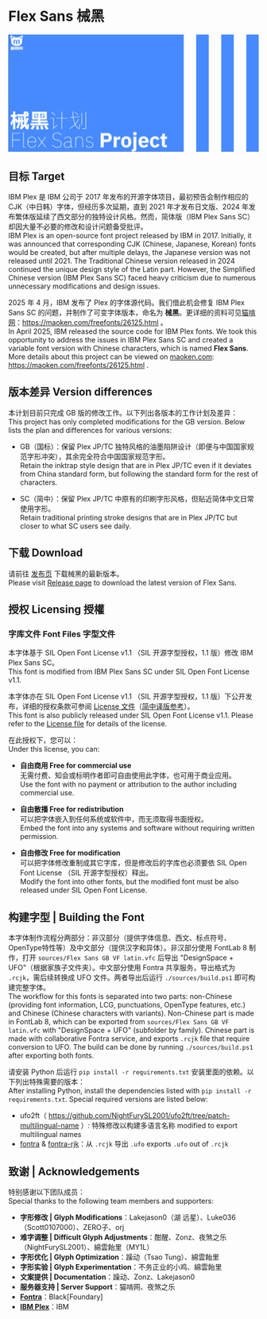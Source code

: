 # Flex Sans 械黑

![Banner image 横幅](./documentation/display.gif)

## 目标 Target

IBM Plex 是 IBM 公司于 2017 年发布的开源字体项目，最初预告会制作相应的 CJK（中日韩）字体，但经历多次延期，直到 2021 年才发布日文版、2024 年发布繁体版延续了西文部分的独特设计风格。然而，简体版（IBM Plex Sans SC）却因大量不必要的修改和设计问题备受批评。   
IBM Plex is an open-source font project released by IBM in 2017. Initially, it was announced that corresponding CJK (Chinese, Japanese, Korean) fonts would be created, but after multiple delays, the Japanese version was not released until 2021. The Traditional Chinese version released in 2024 continued the unique design style of the Latin part. However, the Simplified Chinese version (IBM Plex Sans SC) faced heavy criticism due to numerous unnecessary modifications and design issues. 

2025 年 4 月，IBM 发布了 Plex 的字体源代码。我们借此机会修复 IBM Plex Sans SC 的问题，并制作了可变字体版本，命名为 **械黑**。更详细的资料可见[猫啃网](https://maoken.com/freefonts/26125.html)：https://maoken.com/freefonts/26125.html 。  
In April 2025, IBM released the source code for IBM Plex fonts. We took this opportunity to address the issues in IBM Plex Sans SC and created a variable font version with Chinese characters, which is named **Flex Sans**. More details about this project can be viewed on [maoken.com](https://maoken.com/freefonts/26125.html): https://maoken.com/freefonts/26125.html .

## 版本差异 Version differences

本计划目前只完成 GB 版的修改工作。以下列出各版本的工作计划及差异：  
This project has only completed modifications for the GB version. Below lists the plan and differences for various versions:

* GB（国标）：保留 Plex JP/TC 独特风格的油墨陷阱设计（即便与中国国家规范字形冲突），其余完全符合中国国家规范字形。  
  Retain the inktrap style design that are in Plex JP/TC even if it deviates from China standard form, but following the standard form for the rest of characters.

* SC（简中）：保留 Plex JP/TC 中原有的印刷字形风格，但贴近简体中文日常使用字形。  
  Retain traditional printing stroke designs that are in Plex JP/TC but closer to what SC users see daily.

## 下载 Download

请前往 [发布页](https://github.com/maoken-fonts/flex-sans/releases) 下载械黑的最新版本。  
Please visit [Release page](https://github.com/maoken-fonts/flex-sans/releases) to download the latest version of Flex Sans.

## 授权 Licensing 授權

### 字库文件 Font Files 字型文件

本字体基于 SIL Open Font License v1.1 （SIL 开源字型授权，1.1 版）修改 IBM Plex Sans SC。  
This font is modified from IBM Plex Sans SC under SIL Open Font License v1.1.

本字体亦在 SIL Open Font License v1.1 （SIL 开源字型授权，1.1 版）下公开发布，详细的授权条款可参阅 [License 文件](./OFL.txt)（[简中译版参考](./OFL_ZHS.txt)）。  
This font is also publicly released under SIL Open Font License v1.1. Please refer to the [License file](./OFL.txt) for details of the license.

在此授权下，您可以：  
Under this license, you can:

- **自由商用 Free for commercial use**  
无需付费、知会或标明作者即可自由使用此字体，也可用于商业应用。  
Use the font with no payment or attribution to the author including commercial use.
  
- **自由散播 Free for redistribution**  
可以把字体嵌入到任何系统或软件中，而无须取得书面授权。  
Embed the font into any systems and software without requiring written permission.
  
- **自由修改 Free for modification**  
可以把字体修改重制成其它字库，但是修改后的字库也必须要依 SIL Open Font License （SIL 开源字型授权）释出。  
Modify the font into other fonts, but the modified font must be also released under SIL Open Font License.

## 构建字型 | Building the Font

本字体制作流程分两部分：非汉部分（提供字体信息、西文、标点符号、OpenType特性等）及中文部分（提供汉字和异体）。非汉部分使用 FontLab 8 制作，打开 `sources/Flex Sans GB VF latin.vfc` 后导出 "DesignSpace + UFO"（根据家族子文件夹）。中文部分使用 Fontra 共享服务，导出格式为 `.rcjk`，需后续转换成 UFO 文件。两者导出后运行 `./sources/build.ps1` 即可构建完整字体。  
The workflow for this fonts is separated into two parts: non-Chinese (providing font information, LCG, punctuations, OpenType features, etc.) and Chinese (Chinese characters with variants). Non-Chinese part is made in FontLab 8, which can be exported from `sources/Flex Sans GB VF latin.vfc` with "DesignSpace + UFO" (subfolder by family). Chinese part is made with collaborative Fontra service, and exports `.rcjk` file that require conversion to UFO. The build can be done by running `./sources/build.ps1` after exporting both fonts.

请安装 Python 后运行 `pip install -r requirements.txt` 安装里面的依赖。以下列出特殊需要的版本：  
After installing Python, install the dependencies listed with `pip install -r requirements.txt`. Special required versions are listed below:

* ufo2ft（ https://github.com/NightFurySL2001/ufo2ft/tree/patch-multilingual-name ）: 特殊修改以构建多语言名称 modified to export multilingual names
* [fontra](https://github.com/googlefonts/fontra) & [fontra-rjk](https://github.com/googlefonts/fontra-rcjk)：从 `.rcjk` 导出 `.ufo` exports `.ufo` out of `.rcjk`

## 致谢 | Acknowledgements

特别感谢以下团队成员：  
Special thanks to the following team members and supporters:

- **字形修改 | Glyph Modifications**：Lakejason0（湖 远星）、Luke036（Scott0107000）、ZERO子、orj
- **难字调整 | Difficult Glyph Adjustments**：酣醒、Zonz、夜煞之乐（NightFurySL2001）、綿雲飴里（MY1L）
- **字形优化 | Glyph Optimization**：躁动（Tsao Tung）、綿雲飴里
- **字形实验 | Glyph Experimentation**：不务正业的小鸡、綿雲飴里
- **文案提供 | Documentation**：躁动、Zonz、Lakejason0
- **服务器支持 | Server Support**：猫啃网、夜煞之乐
- [**Fontra**](https://fontra.xyz)：Black[Foundary]
- [**IBM Plex**](https://github.com/ibm/plex)：IBM